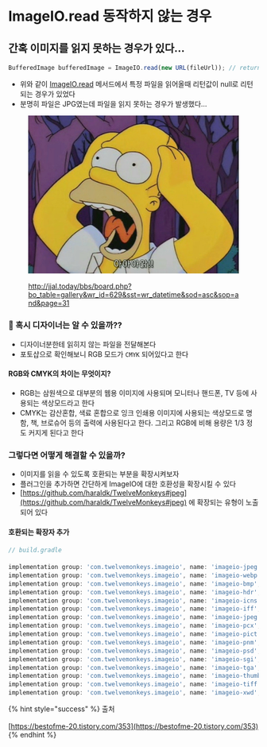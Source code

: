 # ImageIO.read 동작하지 않는 경우

## 간혹 이미지를 읽지 못하는 경우가 있다…

```jsx
BufferedImage bufferedImage = ImageIO.read(new URL(fileUrl)); // return null???
```

* 위와 같이 [ImageIO.read](http://imageio.read) 메서드에서 특정 파일을 읽어올때 리턴값이 null로 리턴되는 경우가 있었다
* 분명히 파일은 JPG였는데 파일을 읽지 못하는 경우가 발생했다…



<figure><img src="../../.gitbook/assets/3542385344_4BQlcRAe_208a1ef490e1405698c3e1bf68edefda89840d14.jpg" alt=""><figcaption><p><a href="http://jjal.today/bbs/board.php?bo_table=gallery&#x26;wr_id=629&#x26;sst=wr_datetime&#x26;sod=asc&#x26;sop=and&#x26;page=31">http://jjal.today/bbs/board.php?bo_table=gallery&#x26;wr_id=629&#x26;sst=wr_datetime&#x26;sod=asc&#x26;sop=and&#x26;page=31</a></p></figcaption></figure>



### 👀 혹시 디자이너는 알 수 있을까??

* 디자이너분한테 읽히지 않는 파일을 전달해본다
* 포토샵으로 확인해보니 RGB 모드가 `CMYK` 되어있다고 한다

#### RGB와 CMYK의 차이는 무엇이지?

* RGB는 삼원색으로 대부분의 웹용 이미지에 사용되며 모니터나 핸드폰, TV 등에 사용되는 색상모드라고 한다
* CMYK는 감산혼합, 색료 혼합으로 잉크 인쇄용 이미지에 사용되는 색상모드로 명함, 책, 브로슈어 등의 출력에 사용된다고 한다. 그리고 RGB에 비해 용량은 1/3 정도 커지게 된다고 한다

### 그렇다면 어떻게 해결할 수 있을까?

* 이미지를 읽을 수 있도록 호환되는 부분을 확장시켜보자
* 플러그인을 추가하면 간단하게 ImageIO에 대한 호환성을 확장시킬 수 있다
* [https://github.com/haraldk/TwelveMonkeys#jpeg](https://github.com/haraldk/TwelveMonkeys#jpeg) 에 확장되는 유형이 노출되어 있다

#### 호환되는 확장자 추가

```jsx
// build.gradle

implementation group: 'com.twelvemonkeys.imageio', name: 'imageio-jpeg', version: '3.9.4'
implementation group: 'com.twelvemonkeys.imageio', name: 'imageio-webp', version: '3.9.4'
implementation group: 'com.twelvemonkeys.imageio', name: 'imageio-bmp', version: '3.9.4'
implementation group: 'com.twelvemonkeys.imageio', name: 'imageio-hdr', version: '3.9.4'
implementation group: 'com.twelvemonkeys.imageio', name: 'imageio-icns', version: '3.9.4'
implementation group: 'com.twelvemonkeys.imageio', name: 'imageio-iff', version: '3.9.4'
implementation group: 'com.twelvemonkeys.imageio', name: 'imageio-jpeg', version: '3.9.4'
implementation group: 'com.twelvemonkeys.imageio', name: 'imageio-pcx', version: '3.9.4'
implementation group: 'com.twelvemonkeys.imageio', name: 'imageio-pict', version: '3.9.4'
implementation group: 'com.twelvemonkeys.imageio', name: 'imageio-pnm', version: '3.9.4'
implementation group: 'com.twelvemonkeys.imageio', name: 'imageio-psd', version: '3.9.4'
implementation group: 'com.twelvemonkeys.imageio', name: 'imageio-sgi', version: '3.9.4'
implementation group: 'com.twelvemonkeys.imageio', name: 'imageio-tga', version: '3.9.4'
implementation group: 'com.twelvemonkeys.imageio', name: 'imageio-thumbsdb', version: '3.9.4'
implementation group: 'com.twelvemonkeys.imageio', name: 'imageio-tiff', version: '3.9.4'
implementation group: 'com.twelvemonkeys.imageio', name: 'imageio-xwd', version: '3.9.4'
```

{% hint style="success" %}
출처\
\
[https://bestofme-20.tistory.com/353](https://bestofme-20.tistory.com/353)
{% endhint %}

